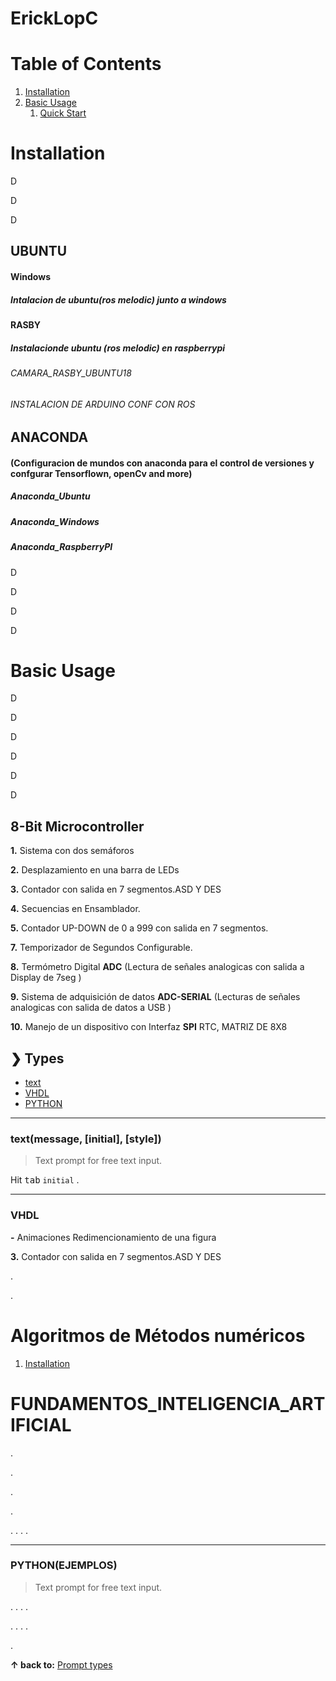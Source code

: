 # ErickLopC


# Table of Contents

1. [Installation](#installation)
2. [Basic Usage](#basic-usage)
    1. [Quick Start](#quick-start)
       
# Installation
D

D

D

## UBUNTU

#### Windows

##### Intalacion de ubuntu(ros melodic) junto a windows

#### RASBY
##### Instalacionde ubuntu (ros melodic) en raspberrypi 
###### CAMARA_RASBY_UBUNTU18
###### INSTALACION DE ARDUINO CONF CON ROS 



## ANACONDA

#### (Configuracion de mundos con anaconda para el control de versiones y confgurar Tensorflown, openCv and more)

##### Anaconda_Ubuntu 

##### Anaconda_Windows

##### Anaconda_RaspberryPI




D

D

D

D

#  Basic Usage

D

D

D

D

D

D

## 8-Bit Microcontroller 

**1.** Sistema con dos semáforos

**2.** Desplazamiento en una barra de LEDs

**3.** Contador con salida en 7 segmentos.ASD Y DES

**4.** Secuencias en Ensamblador.

**5.** Contador UP-DOWN de 0 a 999 con salida en 7 segmentos.

**7.**  Temporizador de Segundos Configurable.

**8.** Termómetro Digital  **ADC**
(Lectura de señales analogicas con salida a Display de 7seg  )

**9.** Sistema de adquisición de datos  **ADC-SERIAL**
(Lecturas de señales analogicas con salida de datos a USB )

**10.**  Manejo de un dispositivo con Interfaz **SPI**
   RTC, MATRIZ DE 8X8



## ❯ Types

* [text](#textmessage-initial-style)
* [VHDL](#EJEMPLOS)
* [PYTHON](#EJEMPLOS)
  
***

### text(message, [initial], [style])
> Text prompt for free text input.

Hit <kbd>tab</kbd>  `initial` .

***
### VHDL

**-** Animaciones
Redimencionamiento de una figura

**3.** Contador con salida en 7 segmentos.ASD Y DES

.

.


# Algoritmos de Métodos numéricos
1. [Installation](#https://github.com/ErickLopC/Algoritmos-de-M-todos-num-ricos/blob/main/README.md
)
  

# FUNDAMENTOS_INTELIGENCIA_ARTIFICIAL

.

.

.

.

.
.
.
.

***
### PYTHON(EJEMPLOS)
>Text prompt for free text input.

.
.
.
.

.
.
.
.

.

**↑ back to:** [Prompt types](#-types)
